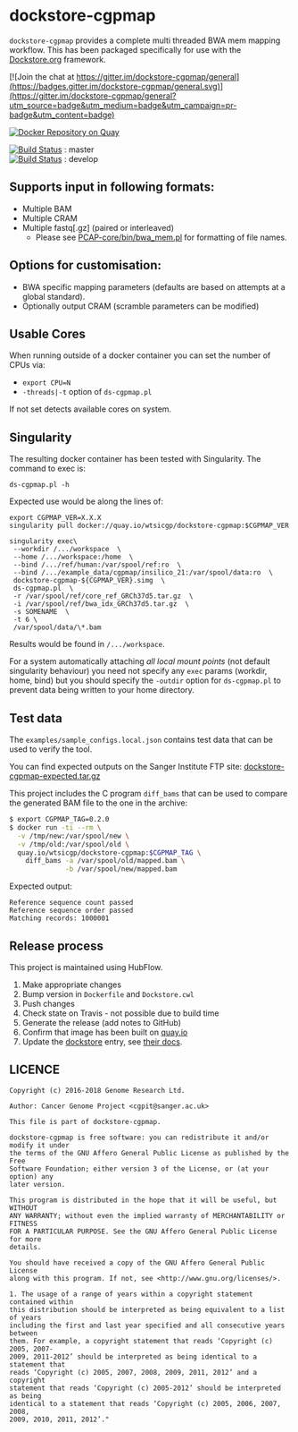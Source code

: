 # dockstore-cgpmap

`dockstore-cgpmap` provides a complete multi threaded BWA mem mapping workflow.  This has been
packaged specifically for use with the [Dockstore.org](https://dockstore.org/) framework.

[![Join the chat at https://gitter.im/dockstore-cgpmap/general](https://badges.gitter.im/dockstore-cgpmap/general.svg)](https://gitter.im/dockstore-cgpmap/general?utm_source=badge&utm_medium=badge&utm_campaign=pr-badge&utm_content=badge)

[![Docker Repository on Quay](https://quay.io/repository/wtsicgp/dockstore-cgpmap/status "Docker Repository on Quay")](https://quay.io/repository/wtsicgp/dockstore-cgpmap)

[![Build Status](https://travis-ci.org/cancerit/dockstore-cgpmap.svg?branch=master)](https://travis-ci.org/cancerit/dockstore-cgpmap) : master  
[![Build Status](https://travis-ci.org/cancerit/dockstore-cgpmap.svg?branch=develop)](https://travis-ci.org/cancerit/dockstore-cgpmap) : develop

## Supports input in following formats:

* Multiple BAM
* Multiple CRAM
* Multiple fastq[.gz] (paired or interleaved)
  * Please see [PCAP-core/bin/bwa_mem.pl](https://github.com/cancerit/PCAP-core/blob/master/bin/bwa_mem.pl)
for formatting of file names.

## Options for customisation:

* BWA specific mapping parameters (defaults are based on attempts at a global standard).
* Optionally output CRAM (scramble parameters can be modified)

## Usable Cores

When running outside of a docker container you can set the number of CPUs via:

* `export CPU=N`
* `-threads|-t` option of `ds-cgpmap.pl`

If not set detects available cores on system.

## Singularity

The resulting docker container has been tested with Singularity.  The command to exec is:

```
ds-cgpmap.pl -h
```

Expected use would be along the lines of:

```
export CGPMAP_VER=X.X.X
singularity pull docker://quay.io/wtsicgp/dockstore-cgpmap:$CGPMAP_VER

singularity exec\
 --workdir /.../workspace  \
 --home /.../workspace:/home  \
 --bind /.../ref/human:/var/spool/ref:ro  \
 --bind /.../example_data/cgpmap/insilico_21:/var/spool/data:ro  \
 dockstore-cgpmap-${CGPMAP_VER}.simg  \
 ds-cgpmap.pl  \
 -r /var/spool/ref/core_ref_GRCh37d5.tar.gz  \
 -i /var/spool/ref/bwa_idx_GRCh37d5.tar.gz  \
 -s SOMENAME  \
 -t 6 \
 /var/spool/data/\*.bam
```

Results would be found in `/.../workspace`.

For a system automatically attaching _all local mount points_ (not default singularity behaviour) you need not
specify any `exec` params (workdir, home, bind) but you should specify the `-outdir` option for
`ds-cgpmap.pl` to prevent data being written to your home directory.

## Test data

The `examples/sample_configs.local.json` contains test data that can be used to verify the tool.

You can find expected outputs on the Sanger Institute FTP site: [dockstore-cgpmap-expected.tar.gz](ftp://ftp.sanger.ac.uk/pub/cancer/dockstore/expected/dockstore-cgpmap-expected.tar.gz)

This project includes the C program `diff_bams` that can be used to compare the generated BAM file
to the one in the archive:

```bash
$ export CGPMAP_TAG=0.2.0
$ docker run -ti --rm \
  -v /tmp/new:/var/spool/new \
  -v /tmp/old:/var/spool/old \
  quay.io/wtsicgp/dockstore-cgpmap:$CGPMAP_TAG \
    diff_bams -a /var/spool/old/mapped.bam \
              -b /var/spool/new/mapped.bam
```

Expected output:

```
Reference sequence count passed
Reference sequence order passed
Matching records: 1000001
```

## Release process

This project is maintained using HubFlow.

1. Make appropriate changes
1. Bump version in `Dockerfile` and `Dockstore.cwl`
1. Push changes
1. Check state on Travis - not possible due to build time
1. Generate the release (add notes to GitHub)
1. Confirm that image has been built on [quay.io](https://quay.io/repository/wtsicgp/dockstore-cgpmap?tab=builds)
1. Update the [dockstore](https://dockstore.org/containers/quay.io/wtsicgp/dockstore-cgpmap) entry, see [their docs](https://dockstore.org/docs/getting-started-with-dockstore).

## LICENCE

```
Copyright (c) 2016-2018 Genome Research Ltd.

Author: Cancer Genome Project <cgpit@sanger.ac.uk>

This file is part of dockstore-cgpmap.

dockstore-cgpmap is free software: you can redistribute it and/or modify it under
the terms of the GNU Affero General Public License as published by the Free
Software Foundation; either version 3 of the License, or (at your option) any
later version.

This program is distributed in the hope that it will be useful, but WITHOUT
ANY WARRANTY; without even the implied warranty of MERCHANTABILITY or FITNESS
FOR A PARTICULAR PURPOSE. See the GNU Affero General Public License for more
details.

You should have received a copy of the GNU Affero General Public License
along with this program. If not, see <http://www.gnu.org/licenses/>.

1. The usage of a range of years within a copyright statement contained within
this distribution should be interpreted as being equivalent to a list of years
including the first and last year specified and all consecutive years between
them. For example, a copyright statement that reads ‘Copyright (c) 2005, 2007-
2009, 2011-2012’ should be interpreted as being identical to a statement that
reads ‘Copyright (c) 2005, 2007, 2008, 2009, 2011, 2012’ and a copyright
statement that reads ‘Copyright (c) 2005-2012’ should be interpreted as being
identical to a statement that reads ‘Copyright (c) 2005, 2006, 2007, 2008,
2009, 2010, 2011, 2012’."
```
